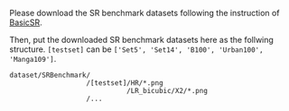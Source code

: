 Please download the SR benchmark datasets following the instruction of [BasicSR](https://github.com/XPixelGroup/BasicSR/blob/master/docs/DatasetPreparation.md#common-image-sr-datasets).

Then, put the downloaded SR benchmark datasets here as the follwing structure. `[testset]` can be `['Set5', 'Set14', 'B100', 'Urban100', 'Manga109']`.

```
dataset/SRBenchmark/
                   /[testset]/HR/*.png
                             /LR_bicubic/X2/*.png
                   /...
```